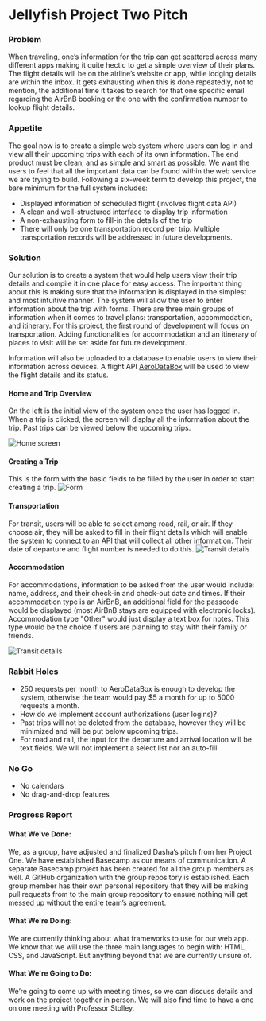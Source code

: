 # Jellyfish Project Two Pitch

### Problem
When traveling, one’s information for the trip can get scattered across many
different apps making it quite hectic to get a simple overview of their plans.
The flight details will be on the airline’s website or app, while lodging details
are within the inbox. It gets exhausting when this is done repeatedly, not to
mention, the additional time it takes to search for that one specific email
regarding the AirBnB booking or the one with the confirmation number to lookup
flight details.

### Appetite
The goal now is to create a simple web system where users can log in and view
all their upcoming trips with each of its own information. The end product must
be clean, and as simple and smart as possible. We want the users to feel that all
the important data can be found within the web service we are trying to build.
Following a six-week term to develop this project, the bare minimum for the full
system includes:

- Displayed information of scheduled flight (involves flight data API)
- A clean and well-structured interface to display trip information
- A non-exhausting form to fill-in the details of the trip
- There will only be one transportation record per trip. Multiple transportation
records will be addressed in future developments.

### Solution
Our solution is to create a system that would help users view their trip details
and compile it in one place for easy access. The important thing about this is
making sure that the information is displayed in the simplest and most intuitive
manner. The system will allow the user to enter information about the trip with
forms. There are three main groups of information when it comes to travel plans:
transportation, accommodation, and itinerary. For this project, the first round
of development will focus on transportation. Adding functionalities for
accommodation and an itinerary of places to visit will be set aside for future
development.

Information will also be uploaded to a database to enable users to view their
information across devices. A flight API
[AeroDataBox](https://rapidapi.com/squawk7000/api/aerodatabox/pricing "API
link") will be used to view the flight details and its status.

#### Home and Trip Overview
On the left is the initial view of the system once the user has logged in. When
a trip is clicked, the screen will display all the information about the trip.
Past trips can be viewed below the upcoming trips.

![Home
screen](https://user-images.githubusercontent.com/42617851/73246002-76fe2d80-41a5-11ea-81d9-5b69625eefec.png)

#### Creating a Trip

This is the form with the basic fields to be filled by the user in order to
start creating a trip.
![Form](https://user-images.githubusercontent.com/42617851/73246003-7796c400-41a5-11ea-91a8-b86988887ae5.png)

#### Transportation

For transit, users will be able to select among road, rail, or air. If they
choose air, they will be asked to fill in their flight details which will enable
the system to connect to an API that will collect all other information. Their
date of departure and flight number is needed to do this. ![Transit
details](https://user-images.githubusercontent.com/42617851/73246004-7796c400-41a5-11ea-96eb-b7188b964749.png)

#### Accommodation

For accommodations, information to be asked from the user would include: name,
address, and their check-in and check-out date and times. If their accommodation
type is an AirBnB, an additional field for the passcode would be displayed (most
AirBnB stays are equipped with electronic locks). Accommodation type "Other"
would just display a text box for notes. This type would be the choice if users
are planning to stay with their family or friends.

![Transit
details](https://user-images.githubusercontent.com/42617851/73246006-7796c400-41a5-11ea-917c-1a980f2a77b8.png)

### Rabbit Holes
- 250 requests per month to AeroDataBox is enough to develop the system,
otherwise the team would pay $5 a month for up to 5000 requests a month.
- How do we implement account authorizations (user logins)?
- Past trips will not be deleted from the database, however they will be
minimized and will be put below upcoming trips.
- For road and rail, the input for the departure and arrival location will be
text fields. We will not implement a select list nor an auto-fill.

### No Go
- No calendars
- No drag-and-drop features

### Progress Report

#### What We've Done:

We, as a group, have adjusted and finalized Dasha’s pitch from her Project One.
We have established Basecamp as our means of communication. A separate Basecamp
project has been created for all the group members as well. A GitHub organization
with the group repository is established. Each group member has their own personal
repository that they will be making pull requests from to the main group repository
to ensure nothing will get messed up without the entire team’s agreement.

#### What We're Doing:

We are currently thinking about what frameworks to use for our web app. We know
that we will use the three main languages to begin with: HTML, CSS, and JavaScript.
But anything beyond that we are currently unsure of.

#### What We're Going to Do:

We’re going to come up with meeting times, so we can discuss details and work on
the project together in person. We will also find time to have a one on one
meeting with Professor Stolley.

